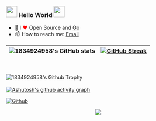 ### <img src="https://emojis.slackmojis.com/emojis/images/1531849430/4246/blob-sunglasses.gif?1531849430" width="30"/> Hello World <img src="https://raw.githubusercontent.com/iampavangandhi/iampavangandhi/master/gifs/Hi.gif" width="30px">

- 🔭 I <font color="red">❤</font> Open Source and [Go](https://golang.org/)
- 📫 How to reach me: [Email](1834924958@qq.com)

 <p align="center">
 
  |   ![1834924958's GitHub stats](https://github-readme-stats.vercel.app/api?username=1834924958&show_icons=true&count_private=true&theme=nightowl)    |    [![GitHub Streak](https://github-readme-streak-stats.herokuapp.com/?user=1834924958&theme=nightowl)](https://git.io/streak-stats)     |
 | --- | --- | 
 <br/><br/>
 <img align="center" src="https://github-profile-trophy.vercel.app/?username=1834924958&column=7&margin-w=20&theme=juicyfresh" alt="1834924958's Github Trophy" />
  <br/><br/>
 [![Ashutosh's github activity graph](https://activity-graph.herokuapp.com/graph?username=1834924958&theme=react-dark)](https://github.com/ashutosh00710/github-readme-activity-graph)
 </p>
 
[![Github](https://img.shields.io/github/followers/1834924958?label=Follow&style=social)](https://github.com/1834924958)

<p align="center">
   <img src="https://capsule-render.vercel.app/api?type=waving&color=gradient&height=100&section=footer"/>
</p>
<!--
**1834924958/1834924958** is a ✨ _special_ ✨ repository because its `README.md` (this file) appears on your GitHub profile.

Here are some ideas to get you started:

- 🔭 I’m currently working on ...
- 🌱 I’m currently learning ...
- 👯 I’m looking to collaborate on ...
- 🤔 I’m looking for help with ...
- 💬 Ask me about ...
- 📫 How to reach me: ...
- 😄 Pronouns: ...
- ⚡ Fun fact: ...
-->
